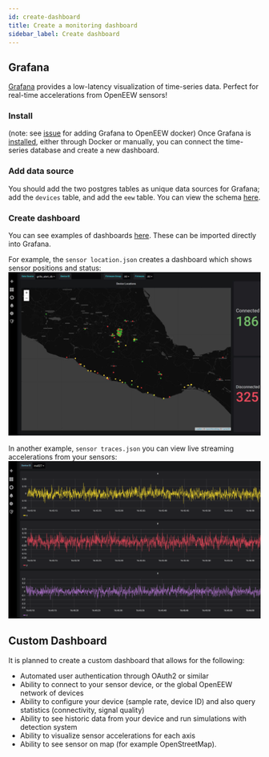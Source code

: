 ```yaml
---
id: create-dashboard
title: Create a monitoring dashboard
sidebar_label: Create dashboard
---
```

## Grafana
[Grafana](https://github.com/grafana/grafana) provides a low-latency visualization of time-series data. Perfect for real-time accelerations from OpenEEW sensors!

### Install
(note: see [issue](https://github.com/openeew/openeew-detection/issues/46) for adding Grafana to OpenEEW docker)
Once Grafana is [installed](https://grafana.com/docs/grafana/latest/installation/), either through Docker or manually, you can connect the time-series database and create a new dashboard.

### Add data source
You should add the two postgres tables as unique data sources for Grafana; add the `devices` table, and add the `eew` table. You can view the schema [here](https://github.com/openeew/openeew-detection/blob/master/init_db.sql).

### Create dashboard
You can see examples of dashboards [here](https://github.com/openeew/openeew-dashboard/tree/master/grafana/dashboard). These can be imported directly into Grafana.

For example, the `sensor location.json` creates a dashboard which shows sensor positions and status:
![OpenEEW sensor locations dashboard](/docs/sensor-location.png?raw=true "sensor locations dashboard")

In another example, `sensor traces.json` you can view live streaming accelerations from your sensors:
![OpenEEW sensor locations dashboard](/docs/traces-stream3.gif?raw=true "sensor traces dashboard")


## Custom Dashboard
It is planned to create a custom dashboard that allows for the following:
- Automated user authentication through OAuth2 or similar
- Ability to connect to your sensor device, or the global OpenEEW network of devices
- Ability to configure your device (sample rate, device ID) and also query statistics (connectivity, signal quality)
- Ability to see historic data from your device and run simulations with detection system
- Ability to visualize sensor accelerations for each axis
- Ability to see sensor on map (for example OpenStreetMap).
